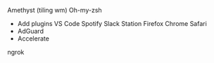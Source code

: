 Amethyst (tiling wm)
Oh-my-zsh
  * Add plugins
VS Code
Spotify
Slack
Station
Firefox
Chrome
Safari
  * AdGuard
  * Accelerate

ngrok
